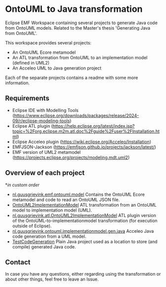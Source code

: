 # OntoUML to Java transformation

Eclipse EMF Workspace containing several projects to generate Java code from OntoUML models.
Related to the Master's thesis 'Generating Java from OntoUML'.

This workspace provides several projects:
- An OntoUML Ecore metamodel
- An ATL transformation from OntoUML to an implementation model (defined in UML2)
- An Acceleo UML to Java generation project

Each of the separate projects contains a readme with some more information.

## Requirements
- Eclipse IDE with Modelling Tools (https://www.eclipse.org/downloads/packages/release/2024-09/r/eclipse-modeling-tools)
- Eclipse ATL plugin (https://help.eclipse.org/latest/index.jsp?topic=%2Forg.eclipse.m2m.atl.doc%2Fguide%2Fuser%2FInstallation.html)
- Eclipse Acceleo plugin (https://wiki.eclipse.org/Acceleo/Installation)
- EMFJSON-Jackson (https://emfjson.github.io/projects/jackson/latest/)
- EMF version of UML2 metamodel (https://projects.eclipse.org/projects/modeling.mdt.uml2)

## Overview of each project
\**in custom order*

- [nl.guusgrievink.emf.ontouml.model](nl.guusgrievink.emf.ontouml.model/readme.md)
    Contains the OntoUML Ecore metamodel and code to read an OntoUML JSON file.
- [OntoUML2ImplementationModel](OntoUML2ImplementationModel/readme.md)
    ATL transformation from an OntoUML model to implementation model (UML).
- [nl.guusgrievink.atl.OntoUML2ImplementationModel](nl.guusgrievink.atl.OntoUML2ImplementationModel/readme.md)
    ATL plugin version of the OntoUML-to-implementationmodel transformation (for execution outside of Eclipse).
- [nl.guusgrievink.ontouml.implementationmodel.gen.java](nl.guusgrievink.ontouml.implementationmodel.gen.java/readme.md)
    Acceleo Java code generation from a UML model.
- [TestCodeGeneration](TestCodeGeneration/readme.md) Plain Java project used as a location to store (and compile) generated Java code. 

## Contact

In case you have any questions, either regarding using the transformation or about other things, feel free to leave an Issue.



